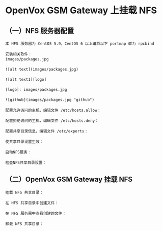 # OpenVox GSM Gateway 上挂载 NFS

## （一）NFS 服务器配置

	本 NFS 服务器为 CentOS 5.9，CentOS 6 以上请将以下 portmap 改为 rpcbind

	安装相关软件：
	images/packages.jpg
	
	![alt text](images/packages.jpg)

	![alt text1][logo]

	[logo]: images/packages.jpg
	
	![github](images/packages.jpg "github") 
 
	配置允许访问的主机，编辑文件 /etc/hosts.allow：
 
	配置拒绝访问的主机，编辑文件 /etc/hosts.deny：
 
	配置共享目录信息，编辑文件 /etc/exports：
 
	使共享目录设置生效：
 
	启动NFS服务：
 
	检查NFS共享目录设置：
 
## （二）OpenVox GSM Gateway 挂载 NFS

	挂载 NFS 共享目录：
 
	在 NFS 共享目录中创建文件：
 
	在 NFS 服务器中查看创建的文件：
 
	卸载 NFS 共享目录：